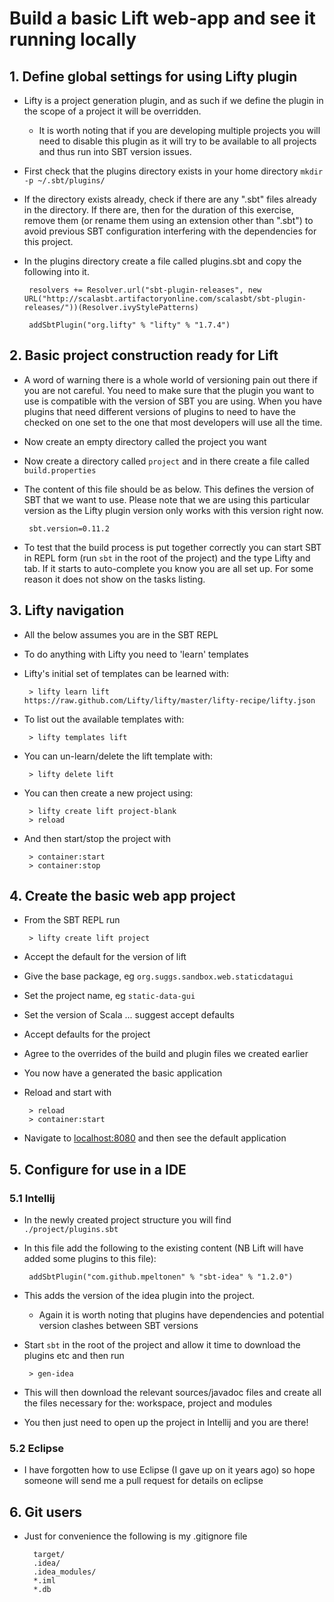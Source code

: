 # Build a basic Lift web-app and see it running locally

## 1. Define global settings for using Lifty plugin

 - Lifty is a project generation plugin, and as such if we define the plugin in the scope of a project it will be overridden.
	- It is worth noting that if you are developing multiple projects you will need to disable this plugin as it will try to be available to all projects and thus run into SBT version issues.
 - First check that the plugins directory exists in your home directory `mkdir -p ~/.sbt/plugins/`
 - If the directory exists already, check if there are any ".sbt" files already in the directory.  If there are, then for the duration of this exercise, remove them (or rename them using an extension other than ".sbt") to avoid previous SBT configuration interfering with the dependencies for this project.
 - In the plugins directory create a file called plugins.sbt and copy the following into it.

        resolvers += Resolver.url("sbt-plugin-releases", new URL("http://scalasbt.artifactoryonline.com/scalasbt/sbt-plugin-releases/"))(Resolver.ivyStylePatterns)

        addSbtPlugin("org.lifty" % "lifty" % "1.7.4")

## 2. Basic project construction ready for Lift

 - A word of warning there is a whole world of versioning pain out there if you are not careful.  You need to make sure that the plugin you want to use is compatible with the version of SBT you are using.  When you have plugins that need different versions of plugins to need to have the checked on one set to the one that most developers will use all the time.
 - Now create an empty directory called the project you want
 - Now create a directory called `project` and in there create a file called `build.properties`
 - The content of this file should be as below.  This defines the version of SBT that we want to use.  Please note that we are using this particular version as the Lifty plugin version only works with this version right now.

        sbt.version=0.11.2

  - To test that the build process is put together correctly you can start SBT in REPL form (run `sbt` in the root of the project) and the type Lifty and tab.  If it starts to auto-complete you know you are all set up.  For some reason it does not show on the tasks listing.

## 3. Lifty navigation

 - All the below assumes you are in the SBT REPL
 - To do anything with Lifty you need to 'learn' templates
 - Lifty's initial set of templates can be learned with:

        > lifty learn lift https://raw.github.com/Lifty/lifty/master/lifty-recipe/lifty.json

 - To list out the available templates with:

        > lifty templates lift

 - You can un-learn/delete the lift template with:

        > lifty delete lift

 - You can then create a new project using:

        > lifty create lift project-blank
        > reload

 - And then start/stop the project with

        > container:start 
        > container:stop

## 4. Create the basic web app project

 - From the SBT REPL run

        > lifty create lift project

 - Accept the default for the version of lift
 - Give the base package, eg `org.suggs.sandbox.web.staticdatagui`
 - Set the project name, eg `static-data-gui`
 - Set the version of Scala ... suggest accept defaults
 - Accept defaults for the project
 - Agree to the overrides of the build and plugin files we created earlier
 - You now have a generated the basic application
 - Reload and start with

        > reload
        > container:start

 - Navigate to [localhost:8080](http://localhost:8080) and then see the default application

## 5. Configure for use in a IDE
### 5.1 Intellij
 - In the newly created project structure you will find `./project/plugins.sbt`
 - In this file add the following to the existing content (NB Lift will have added some plugins to this file):

        addSbtPlugin("com.github.mpeltonen" % "sbt-idea" % "1.2.0")

 - This adds the version of the idea plugin into the project.
	- Again it is worth noting that plugins have dependencies and potential version clashes between SBT versions
 - Start `sbt` in the root of the project and allow it time to download the plugins etc and then run

        > gen-idea

 - This will then download the relevant sources/javadoc files and create all the files necessary for the: workspace, project and modules
 - You then just need to open up the project in Intellij and you are there!

### 5.2 Eclipse
 - I have forgotten how to use Eclipse (I gave up on it years ago) so hope someone will send me a pull request for details on eclipse

## 6. Git users

- Just for convenience the following is my .gitignore file

        target/
        .idea/
        .idea_modules/
        *.iml
        *.db
